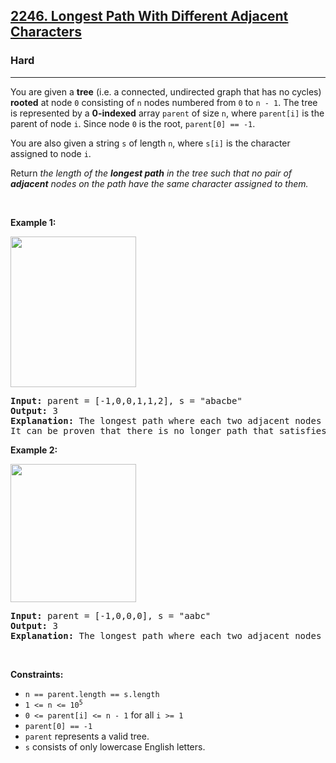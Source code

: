 <h2><a href="https://leetcode.com/problems/longest-path-with-different-adjacent-characters/">2246. Longest Path With Different Adjacent Characters</a></h2><h3>Hard</h3><hr><div style="user-select: auto;"><p style="user-select: auto;">You are given a <strong style="user-select: auto;">tree</strong> (i.e. a connected, undirected graph that has no cycles) <strong style="user-select: auto;">rooted</strong> at node <code style="user-select: auto;">0</code> consisting of <code style="user-select: auto;">n</code> nodes numbered from <code style="user-select: auto;">0</code> to <code style="user-select: auto;">n - 1</code>. The tree is represented by a <strong style="user-select: auto;">0-indexed</strong> array <code style="user-select: auto;">parent</code> of size <code style="user-select: auto;">n</code>, where <code style="user-select: auto;">parent[i]</code> is the parent of node <code style="user-select: auto;">i</code>. Since node <code style="user-select: auto;">0</code> is the root, <code style="user-select: auto;">parent[0] == -1</code>.</p>

<p style="user-select: auto;">You are also given a string <code style="user-select: auto;">s</code> of length <code style="user-select: auto;">n</code>, where <code style="user-select: auto;">s[i]</code> is the character assigned to node <code style="user-select: auto;">i</code>.</p>

<p style="user-select: auto;">Return <em style="user-select: auto;">the length of the <strong style="user-select: auto;">longest path</strong> in the tree such that no pair of <strong style="user-select: auto;">adjacent</strong> nodes on the path have the same character assigned to them.</em></p>

<p style="user-select: auto;">&nbsp;</p>
<p style="user-select: auto;"><strong class="example" style="user-select: auto;">Example 1:</strong></p>
<img alt="" src="https://assets.leetcode.com/uploads/2022/03/25/testingdrawio.png" style="width: 201px; height: 241px; user-select: auto;">
<pre style="user-select: auto;"><strong style="user-select: auto;">Input:</strong> parent = [-1,0,0,1,1,2], s = "abacbe"
<strong style="user-select: auto;">Output:</strong> 3
<strong style="user-select: auto;">Explanation:</strong> The longest path where each two adjacent nodes have different characters in the tree is the path: 0 -&gt; 1 -&gt; 3. The length of this path is 3, so 3 is returned.
It can be proven that there is no longer path that satisfies the conditions. 
</pre>

<p style="user-select: auto;"><strong class="example" style="user-select: auto;">Example 2:</strong></p>
<img alt="" src="https://assets.leetcode.com/uploads/2022/03/25/graph2drawio.png" style="width: 201px; height: 221px; user-select: auto;">
<pre style="user-select: auto;"><strong style="user-select: auto;">Input:</strong> parent = [-1,0,0,0], s = "aabc"
<strong style="user-select: auto;">Output:</strong> 3
<strong style="user-select: auto;">Explanation:</strong> The longest path where each two adjacent nodes have different characters is the path: 2 -&gt; 0 -&gt; 3. The length of this path is 3, so 3 is returned.
</pre>

<p style="user-select: auto;">&nbsp;</p>
<p style="user-select: auto;"><strong style="user-select: auto;">Constraints:</strong></p>

<ul style="user-select: auto;">
	<li style="user-select: auto;"><code style="user-select: auto;">n == parent.length == s.length</code></li>
	<li style="user-select: auto;"><code style="user-select: auto;">1 &lt;= n &lt;= 10<sup style="user-select: auto;">5</sup></code></li>
	<li style="user-select: auto;"><code style="user-select: auto;">0 &lt;= parent[i] &lt;= n - 1</code> for all <code style="user-select: auto;">i &gt;= 1</code></li>
	<li style="user-select: auto;"><code style="user-select: auto;">parent[0] == -1</code></li>
	<li style="user-select: auto;"><code style="user-select: auto;">parent</code> represents a valid tree.</li>
	<li style="user-select: auto;"><code style="user-select: auto;">s</code> consists of only lowercase English letters.</li>
</ul>
</div>